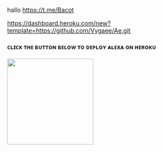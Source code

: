 hallo
https://t.me/Bacot

https://dashboard.heroku.com/new?template=https://github.com/Vygaee/Ae.git

    
<h4> ᴄʟɪᴄᴋ ᴛʜᴇ ʙᴜᴛᴛᴏɴ ʙᴇʟᴏᴡ ᴛᴏ ᴅᴇᴘʟᴏʏ ᴀʟᴇxᴀ ᴏɴ ʜᴇʀᴏᴋᴜ</h4>    
<p><a href="https://dashboard.heroku.com/new?template=https%3A%2F%2Fgithub.com%2FVygaee%2FAe"><img src="https://img.shields.io/badge/Deploy%20To%20Heroku-red?style=for-the-badge&logo=heroku" width="200"/></a></p>
